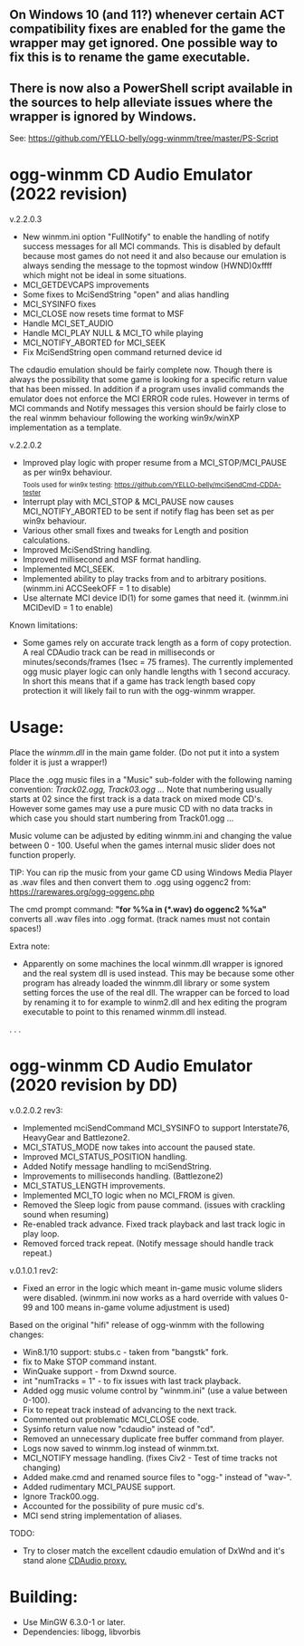 ## On Windows 10 (and 11?) whenever certain ACT compatibility fixes are enabled for the game the wrapper may get ignored. One possible way to fix this is to rename the game executable.  

## There is now also a PowerShell script available in the sources to help alleviate issues where the wrapper is ignored by Windows.  
See: https://github.com/YELLO-belly/ogg-winmm/tree/master/PS-Script

# ogg-winmm CD Audio Emulator (2022 revision)

v.2.2.0.3
- New winmm.ini option "FullNotify" to enable the handling of notify success messages for all MCI commands. This is disabled by default because most games do not need it and also because our emulation is always sending the message to the topmost window (HWND)0xffff which might not be ideal in some situations.
- MCI_GETDEVCAPS improvements
- Some fixes to MciSendString "open" and alias handling
- MCI_SYSINFO fixes
- MCI_CLOSE now resets time format to MSF
- Handle MCI_SET_AUDIO
- Handle MCI_PLAY NULL & MCI_TO while playing
- MCI_NOTIFY_ABORTED for MCI_SEEK
- Fix MciSendString open command returned device id

The cdaudio emulation should be fairly complete now. Though there is always the possibility that some game is looking for a specific return value that has been missed. In addition if a program uses invalid commands the emulator does not enforce the MCI ERROR code rules. However in terms of MCI commands and Notify messages this version should be fairly close to the real winmm behaviour following the working win9x/winXP implementation as a template.

v.2.2.0.2
- Improved play logic with proper resume from a MCI_STOP/MCI_PAUSE as per win9x behaviour.  
  <sub>Tools used for win9x testing: https://github.com/YELLO-belly/mciSendCmd-CDDA-tester</sub>
- Interrupt play with MCI_STOP & MCI_PAUSE now causes MCI_NOTIFY_ABORTED to be sent if notify flag has been set as per win9x behaviour.
- Various other small fixes and tweaks for Length and position calculations. 
- Improved MciSendString handling.
- Improved millisecond and MSF format handling.
- Implemented MCI_SEEK.
- Implemented ability to play tracks from and to arbitrary positions. (winmm.ini ACCSeekOFF = 1 to disable)
- Use alternate MCI device ID(1) for some games that need it. (winmm.ini MCIDevID = 1 to enable)

Known limitations:
- Some games rely on accurate track length as a form of copy protection. A real CDAudio track can be read in milliseconds or minutes/seconds/frames (1sec = 75 frames). The currently implemented ogg music player logic can only handle lengths with 1 second accuracy. In short this means that if a game has track length based copy protection it will likely fail to run with the ogg-winmm wrapper.

# Usage:

Place the *winmm.dll* in the main game folder. (Do not put it into a system folder it is just a wrapper!)

Place the .ogg music files in a "Music" sub-folder with the following naming convention:
*Track02.ogg, Track03.ogg ...*
Note that numbering usually starts at 02 since the first track is a data track on mixed mode CD's.
However some games may use a pure music CD with no data tracks in which case you should start numbering from Track01.ogg ...

Music volume can be adjusted by editing winmm.ini and changing the value between 0 - 100. Useful when the games internal music slider does not function properly.

TIP: You can rip the music from your game CD using Windows Media Player as .wav files and then convert them to .ogg using oggenc2 from:
https://rarewares.org/ogg-oggenc.php

The cmd prompt command:
**"for %%a in (*.wav) do oggenc2 %%a"**
converts all .wav files into .ogg format. (track names must not contain spaces!)

Extra note:
- Apparently on some machines the local winmm.dll wrapper is ignored and the real system dll is used instead. This may be because some other program has already loaded the winmm.dll library or some system setting forces the use of the real dll. The wrapper can be forced to load by renaming it to for example to winm2.dll and hex editing the program executable to point to this renamed winmm.dll instead.

.
.
.

# ogg-winmm CD Audio Emulator (2020 revision by DD)

v.0.2.0.2 rev3:
- Implemented mciSendCommand MCI_SYSINFO to support Interstate76, HeavyGear and Battlezone2.
- MCI_STATUS_MODE now takes into account the paused state.
- Improved MCI_STATUS_POSITION handling.
- Added Notify message handling to mciSendString.
- Improvements to milliseconds handling. (Battlezone2)
- MCI_STATUS_LENGTH improvements.
- Implemented MCI_TO logic when no MCI_FROM is given.
- Removed the Sleep logic from pause command. (issues with crackling sound when resuming)
- Re-enabled track advance. Fixed track playback and last track logic in play loop.
- Removed forced track repeat. (Notify message should handle track repeat.)

v.0.1.0.1 rev2:
- Fixed an error in the logic which meant in-game music volume sliders were disabled. (winmm.ini now works as a hard override with values 0-99 and 100 means in-game volume adjustment is used)

Based on the original "hifi" release of ogg-winmm with the following changes:

- Win8.1/10 support: stubs.c - taken from "bangstk" fork.
- fix to Make STOP command instant.
- WinQuake support - from Dxwnd source.
- int "numTracks = 1" - to fix issues with last track playback.
- Added ogg music volume control by "winmm.ini" (use a value between 0-100).
- Fix to repeat track instead of advancing to the next track.
- Commented out problematic MCI_CLOSE code.
- Sysinfo return value now "cdaudio" instead of "cd".
- Removed an unnecessary duplicate free buffer command from player.
- Logs now saved to winmm.log instead of winmm.txt.
- MCI_NOTIFY message handling. (fixes Civ2 - Test of time tracks not changing)
- Added make.cmd and renamed source files to "ogg-" instead of "wav-".
- Added rudimentary MCI_PAUSE support.
- Ignore Track00.ogg.
- Accounted for the possibility of pure music cd's.
- MCI send string implementation of aliases.

TODO:
- Try to closer match the excellent cdaudio emulation of DxWnd and it's stand alone [CDAudio proxy.](https://sourceforge.net/projects/cdaudio-proxy/)

# Building:

- Use MinGW 6.3.0-1 or later.
- Dependencies: libogg, libvorbis
